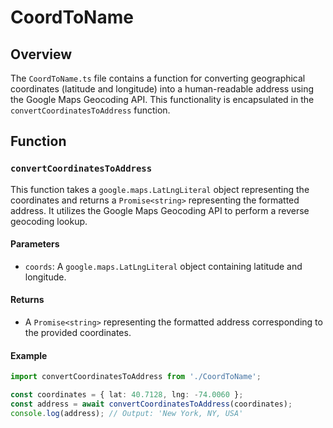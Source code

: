 # CoordToName

## Overview

The `CoordToName.ts` file contains a function for converting geographical coordinates (latitude and longitude) into a human-readable address using the Google Maps Geocoding API. This functionality is encapsulated in the `convertCoordinatesToAddress` function.

## Function

### `convertCoordinatesToAddress`

This function takes a `google.maps.LatLngLiteral` object representing the coordinates and returns a `Promise<string>` representing the formatted address. It utilizes the Google Maps Geocoding API to perform a reverse geocoding lookup.

#### Parameters

- `coords`: A `google.maps.LatLngLiteral` object containing latitude and longitude.

#### Returns

- A `Promise<string>` representing the formatted address corresponding to the provided coordinates.

#### Example

```typescript
import convertCoordinatesToAddress from './CoordToName';

const coordinates = { lat: 40.7128, lng: -74.0060 };
const address = await convertCoordinatesToAddress(coordinates);
console.log(address); // Output: 'New York, NY, USA'
